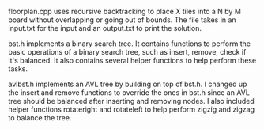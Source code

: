 floorplan.cpp uses recursive backtracking to place X tiles into a N by M board without overlapping or going out of bounds. The file takes in an input.txt for the input and an output.txt to print the solution.

bst.h implements a binary search tree. It contains functions to perform the basic operations of a binary search tree, such as insert, remove, check if it's balanced. It also contains several helper functions to help perform these tasks.

avlbst.h implements an AVL tree by building on top of bst.h. I changed up the insert and remove functions to override the ones in bst.h since an AVL tree should be balanced after inserting and removing nodes. I also included helper functions rotateright and rotateleft to help perform zigzig and zigzag to balance the tree.